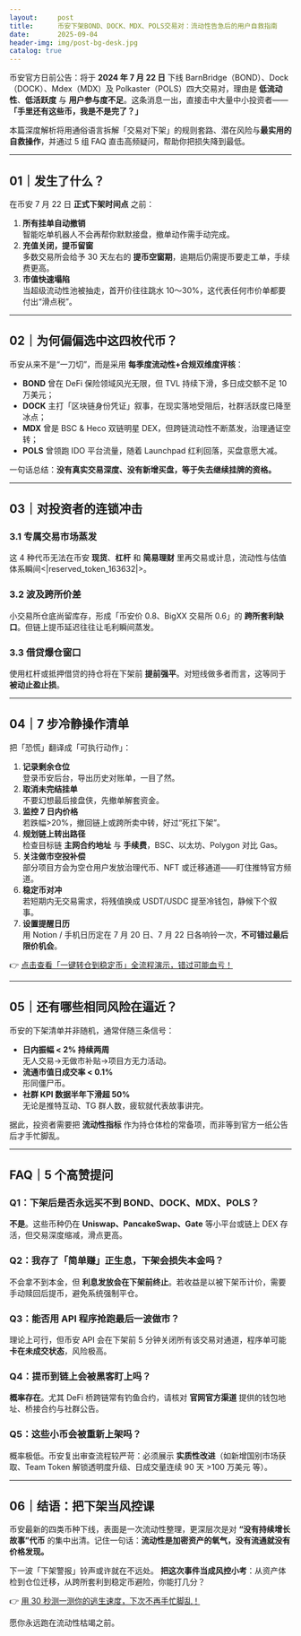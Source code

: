 ```yaml
---
layout:     post
title:      币安下架BOND、DOCK、MDX、POLS交易对：流动性告急后的用户自救指南
date:       2025-09-04
header-img: img/post-bg-desk.jpg
catalog: true
---
```


币安官方日前公告：将于 **2024 年 7 月 22 日** 下线 BarnBridge（BOND）、Dock（DOCK）、Mdex（MDX）及 Polkaster（POLS）四大交易对，理由是 **低流动性**、**低活跃度** 与 **用户参与度不足**。这条消息一出，直接击中大量中小投资者——**「手里还有这些币，我是不是完了？」**  

本篇深度解析将用通俗语言拆解「交易对下架」的规则套路、潜在风险与**最实用的自救操作**，并通过 5 组 FAQ 直击高频疑问，帮助你把损失降到最低。

---

## 01｜发生了什么？  
在币安 7 月 22 日 **正式下架时间点** 之前：

1. **所有挂单自动撤销**  
   智能吃单机器人不会再帮你默默接盘，撤单动作需手动完成。  
2. **充值关闭，提币留窗**  
   多数交易所会给予 30 天左右的 **提币空窗期**，逾期后仍需提币要走工单，手续费更高。  
3. **市值快速塌陷**  
   当超级流动性池被抽走，首开价往往跳水 10～30%，这代表任何市价单都要付出“滑点税”。

---

## 02｜为何偏偏选中这四枚代币？  
币安从来不是“一刀切”，而是采用 **每季度流动性+合规双维度评核**：  

- **BOND** 曾在 DeFi 保险领域风光无限，但 TVL 持续下滑，多日成交额不足 10 万美元；  
- **DOCK** 主打「区块链身份凭证」叙事，在现实落地受阻后，社群活跃度已降至冰点；  
- **MDX** 曾是 BSC & Heco 双链明星 DEX，但跨链流动性不断蒸发，治理通证空转；  
- **POLS** 曾领跑 IDO 平台流量，随着 Launchpad 红利回落，买盘意愿大减。  

一句话总结：**没有真实交易深度、没有新增买盘，等于失去继续挂牌的资格。**

---

## 03｜对投资者的连锁冲击

### 3.1 专属交易市场蒸发  
这 4 种代币无法在币安 **现货**、**杠杆** 和 **简易理财** 里再交易或计息，流动性与估值体系瞬间<|reserved_token_163632|>。  

### 3.2 波及跨所价差  
小交易所仓底尚留库存，形成「币安价 0.8、BigXX 交易所 0.6」的 **跨所套利缺口**。但链上提币延迟往往让毛利瞬间蒸发。  

### 3.3 借贷爆仓窗口  
使用杠杆或抵押借贷的持仓将在下架前 **提前强平**。对短线做多者而言，这等同于 **被动止盈止损**。  

---

## 04｜7 步冷静操作清单  
把「恐慌」翻译成「可执行动作」：

1. **记录剩余仓位**  
   登录币安后台，导出历史对账单，一目了然。  
2. **取消未完结挂单**  
   不要幻想最后接盘侠，先撤单解套资金。  
3. **监控 7 日内价格**  
   若跌幅>20%，撤回链上或跨所卖中转，好过“死扛下架”。  
4. **规划链上转出路径**  
   检查目标链 **主网合约地址** 与 **手续费**，BSC、以太坊、Polygon 对比 Gas。  
5. **关注做市空投补偿**  
   部分项目方会为空仓用户发放治理代币、NFT 或迁移通道——盯住推特官方频道。  
6. **稳定币对冲**  
   若短期内无交易需求，将残值换成 USDT/USDC 提至冷钱包，静候下个叙事。  
7. **设置提醒日历**  
   用 Notion / 手机日历定在 7 月 20 日、7 月 22 日各响铃一次，**不可错过最后限价机会**。  

👉 [点击查看「一键转仓到稳定币」全流程演示，错过可能血亏！](https://okxdog.com/)

---

## 05｜还有哪些相同风险在逼近？

币安的下架清单并非随机，通常伴随三条信号：

- **日内振幅 < 2% 持续两周**  
  无人交易→无做市补贴→项目方无力活动。  
- **流通市值日成交率 < 0.1%**  
  形同僵尸币。  
- **社群 KPI 数据半年下滑超 50%**  
  无论是推特互动、TG 群人数，疲软就代表故事讲完。

据此，投资者需要把 **流动性指标** 作为持仓体检的常备项，而非等到官方一纸公告后才手忙脚乱。

---

## FAQ｜5 个高赞提问

### Q1：下架后是否永远买不到 BOND、DOCK、MDX、POLS？  
**不是**。这些币种仍在 **Uniswap、PancakeSwap、Gate** 等小平台或链上 DEX 存活，但交易深度缩减，滑点更高。

### Q2：我存了「简单赚」正生息，下架会损失本金吗？  
不会拿不到本金，但 **利息发放会在下架前终止**。若收益是以被下架币计价，需要手动赎回后提币，避免系统强制平仓。

### Q3：能否用 API 程序抢跑最后一波做市？  
理论上可行，但币安 API 会在下架前 5 分钟关闭所有该交易对通道，程序单可能 **卡在未成交状态**，风险极高。

### Q4：提币到链上会被黑客盯上吗？  
**概率存在**。尤其 DeFi 桥跨链常有钓鱼合约，请核对 **官网官方渠道** 提供的钱包地址、桥接合约与社群公告。

### Q5：这些小币会被重新上架吗？  
概率极低。币安复出审查流程较严苛：必须展示 **实质性改进**（如新增国别市场获取、Team Token 解锁透明度升级、日成交量连续 90 天 >100 万美元 等）。

---

## 06｜结语：把下架当风控课

币安最新的四类币种下线，表面是一次流动性整理，更深层次是对 **“没有持续增长故事”代币** 的集中出清。记住一句话：**流动性是加密资产的氧气，没有流通就没有价格发现。**  

下一波「下架警报」铃声或许就在不远处。 **把这次事件当成风控小考**：从资产体检到仓位迁移，从跨所套利到稳定币避险，你能打几分？  

👉 [用 30 秒测一测你的逃生速度，下次不再手忙脚乱！](https://okxdog.com/)

愿你永远跑在流动性枯竭之前。
